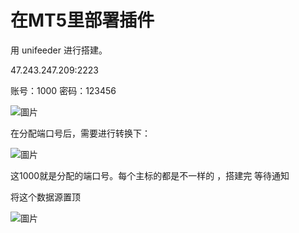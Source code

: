# 在MT5里部署插件

用 unifeeder 进行搭建。

47.243.247.209:2223

账号：1000   密码：123456

![圖片](https://user-images.githubusercontent.com/128469409/227411666-993261ad-6d49-4057-9879-f63fda0378d3.png)

在分配端口号后，需要进行转换下：

![圖片](https://user-images.githubusercontent.com/128469409/227411926-0df371bc-94da-4ec4-a3d5-117a72e8869d.png)

这1000就是分配的端口号。每个主标的都是不一样的 ，搭建完 等待通知 

将这个数据源置顶

![圖片](https://user-images.githubusercontent.com/128469409/227420013-4bfd6e4e-3e17-49ed-99df-8263e5014f1b.png)















